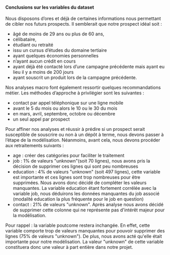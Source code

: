 #### Conclusions sur les variables du dataset

Nous disposons d’ores et déjà de certaines informations nous permettant de cibler nos futurs prospects. Il semblerait que notre prospect idéal soit :
* âgé de moins de 29 ans ou plus de 60 ans,
* célibataire,
* étudiant ou retraité
* issu un cursus d’études du domaine tertiaire
* ayant quelques économies personnelles
* n’ayant aucun crédit en cours
* ayant déjà été contacté lors d’une campagne précédente mais ayant eu lieu il y a moins de 200 jours
* ayant souscrit un produit lors de la campagne précédente.

Nos analyses macro font également ressortir quelques recommandations métier. Les méthodes d’approche à privilégier sont les suivantes :
* contact par appel téléphonique sur une ligne mobile
* avant le 5 du mois ou alors le 10 ou le 30 du mois
* en mars, avril, septembre, octobre ou décembre
* un seul appel par prospect

Pour affiner nos analyses et réussir à prédire si un prospect serait susceptible de souscrire ou non à un dépôt à terme, nous devons passer à l’étape de la modélisation. Néanmoins, avant cela, nous devons procéder aux retraitements suivants :
* age : créer des catégories pour faciliter le traitement
* job : 1% de valeurs "unknown"(soit 70 lignes), nous avons pris la décision de supprimer ces lignes qui sont peu nombreuses
* education : 4% de valeurs "unknown" (soit 497 lignes), cette variable est importante et ces lignes sont trop nombreuses pour être supprimées. Nous avons donc décidé de compléter les valeurs manquantes. La variable education étant fortement corrélée avec la variable job, nous déduirons les données manquantes du job associé (modalité education la plus fréquente pour le job en question)
* contact : 21% de valeurs "unknown". Après analyse nous avons décidé de supprimer cette colonne qui ne représente pas d'intérêt majeur pour la modélisation.

Pour rappel : la variable poutcome restera inchangée.
En effet, cette variable comporte trop de valeurs manquantes pour pouvoir supprimer des lignes (75% de valeurs "unknown").
De plus, nous avons acté qu'elle était importante pour notre modélisation.
La valeur "unknown" de cette variable constituera donc une valeur à part entière dans notre projet.
